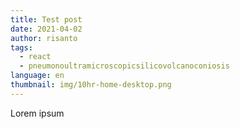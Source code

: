 ```yaml
---
title: Test post
date: 2021-04-02
author: risanto
tags:
  - react
  - pneumonoultramicroscopicsilicovolcanoconiosis
language: en
thumbnail: img/10hr-home-desktop.png
---
```

Lorem ipsum